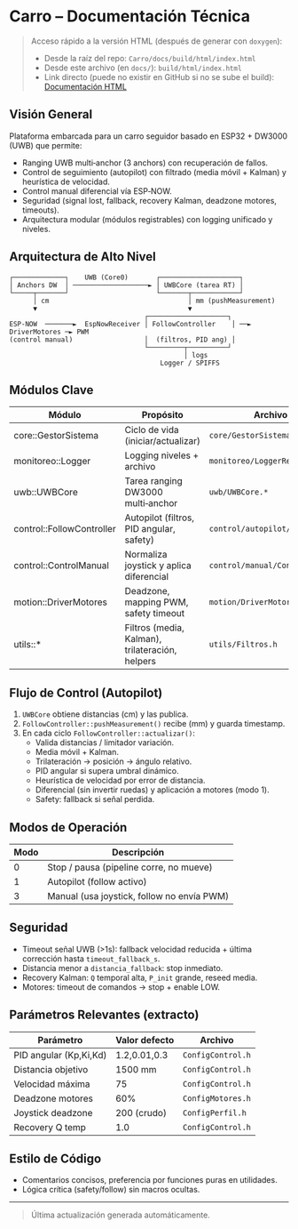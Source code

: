# Carro – Documentación Técnica

> Acceso rápido a la versión HTML (después de generar con `doxygen`):  
> - Desde la raíz del repo: `Carro/docs/build/html/index.html`  
> - Desde este archivo (en `docs/`): `build/html/index.html`  
> - Link directo (puede no existir en GitHub si no se sube el build): [Documentación HTML](../Carro/docs/build/html/index.html)


## Visión General
Plataforma embarcada para un carro seguidor basado en ESP32 + DW3000 (UWB) que permite:
- Ranging UWB multi‑anchor (3 anchors) con recuperación de fallos.
- Control de seguimiento (autopilot) con filtrado (media móvil + Kalman) y heurística de velocidad.
- Control manual diferencial vía ESP‑NOW.
- Seguridad (signal lost, fallback, recovery Kalman, deadzone motores, timeouts).
- Arquitectura modular (módulos registrables) con logging unificado y niveles.

## Arquitectura de Alto Nivel
```text
┌─────────────┐    UWB (Core0)       ┌────────────────────┐
│ Anchors DW  │ ───────────────────► │ UWBCore (tarea RT) │
└─────┬───────┘                      └───────┬────────────┘
      │ cm                                   │ mm (pushMeasurement)
      ▼                                      ▼
                                  ┌────────────────────┐
ESP-NOW  ───────►  EspNowReceiver │ FollowController    │ ──► DriverMotores ─► PWM
(control manual)                  │  (filtros, PID ang) │
                                  └─────────┬──────────┘
                                            │ logs
                                      Logger / SPIFFS
```

## Módulos Clave
| Módulo | Propósito | Archivo principal |
|--------|-----------|-------------------|
| core::GestorSistema | Ciclo de vida (iniciar/actualizar) | `core/GestorSistema.*` |
| monitoreo::Logger | Logging niveles + archivo | `monitoreo/LoggerReinicios.*` |
| uwb::UWBCore | Tarea ranging DW3000 multi‑anchor | `uwb/UWBCore.*` |
| control::FollowController | Autopilot (filtros, PID angular, safety) | `control/autopilot/FollowController.*` |
| control::ControlManual | Normaliza joystick y aplica diferencial | `control/manual/ControlManual.*` |
| motion::DriverMotores | Deadzone, mapping PWM, safety timeout | `motion/DriverMotores.*` |
| utils::* | Filtros (media, Kalman), trilateración, helpers | `utils/Filtros.h` |

## Flujo de Control (Autopilot)
1. `UWBCore` obtiene distancias (cm) y las publica.
2. `FollowController::pushMeasurement()` recibe (mm) y guarda timestamp.
3. En cada ciclo `FollowController::actualizar()`:
   - Valida distancias / limitador variación.
   - Media móvil + Kalman.
   - Trilateración -> posición -> ángulo relativo.
   - PID angular si supera umbral dinámico.
   - Heurística de velocidad por error de distancia.
   - Diferencial (sin invertir ruedas) y aplicación a motores (modo 1).
   - Safety: fallback si señal perdida.

## Modos de Operación
| Modo | Descripción |
|------|-------------|
| 0 | Stop / pausa (pipeline corre, no mueve) |
| 1 | Autopilot (follow activo) |
| 3 | Manual (usa joystick, follow no envía PWM) |

## Seguridad
- Timeout señal UWB (>1s): fallback velocidad reducida + última corrección hasta `timeout_fallback_s`.
- Distancia menor a `distancia_fallback`: stop inmediato.
- Recovery Kalman: `Q` temporal alta, `P_init` grande, reseed media.
- Motores: timeout de comandos → stop + enable LOW.

## Parámetros Relevantes (extracto)
| Parámetro | Valor defecto | Archivo |
|-----------|---------------|---------|
| PID angular (Kp,Ki,Kd) | 1.2,0.01,0.3 | `ConfigControl.h` |
| Distancia objetivo | 1500 mm | `ConfigControl.h` |
| Velocidad máxima | 75 | `ConfigControl.h` |
| Deadzone motores | 60% | `ConfigMotores.h` |
| Joystick deadzone | 200 (crudo) | `ConfigPerfil.h` |
| Recovery Q temp | 1.0 | `ConfigControl.h` |

## Estilo de Código
- Comentarios concisos, preferencia por funciones puras en utilidades.
- Lógica crítica (safety/follow) sin macros ocultas.




---
> Última actualización generada automáticamente.
